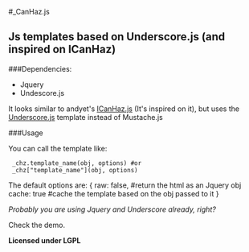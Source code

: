 #_CanHaz.js
## Js templates based on Underscore.js (and inspired on ICanHaz)

###Dependencies:
* Jquery
* Undescore.js

It looks similar to andyet's [ICanHaz.js](http://icanhazjs.com/) (It's inspired on it), but uses the [Underscore.js](http://documentcloud.github.com/underscore/) template instead of Mustache.js

###Usage

You can call the template like:

     _chz.template_name(obj, options) #or
     _chz["template_name"](obj, options)


The default options are:
    {
      raw: false, #return the html as an Jquery obj
      cache: true #cache the template based on the obj passed to it
     }

_Probably you are using Jquery and Underscore already, right?_

Check the demo.

__Licensed under LGPL__

